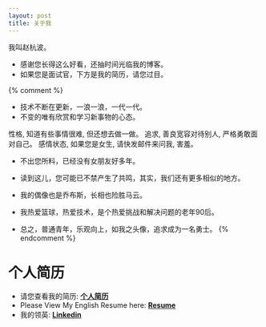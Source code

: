 ```yaml
---
layout: post
title: 关于我
---
```


我叫赵杭波。

- 感谢您长得这么好看，还抽时间光临我的博客。
- 如果您是面试官，下方是我的简历，请您过目。

{% comment %}

- 技术不断在更新，一浪一浪，一代一代。
- 不变的唯有欣赏和学习新事物的心态。

性格, 知道有些事情很难, 但还想去做一做。
追求, 善良宽容对待别人, 严格勇敢面对自己。
感情状态, 如果您是女生, 请快发邮件来问我, 害羞。

- 不出您所料，已经没有女朋友好多年。
- 读到这儿，您可能已不禁产生了共鸣，其实，我们还有更多相似的地方。
- 我的偶像也是乔布斯，长相也险胜马云。

- 我热爱篮球，热爱技术，是个热爱挑战和解决问题的老年90后。
- 总之，普通青年，乐观向上，如我之头像，追求成为一名勇士。
{% endcomment %}

# 个人简历

- 请您查看我的简历: [**个人简历**](/assets/CV_Hangbo_English.pdf)
- Please View My English Resume here: [**Resume**](/assets/CV_Hangbo_English.pdf)
- 我的领英: [**Linkedin**](https://cn.linkedin.com/in/hangbo-zhao-089814a8)
